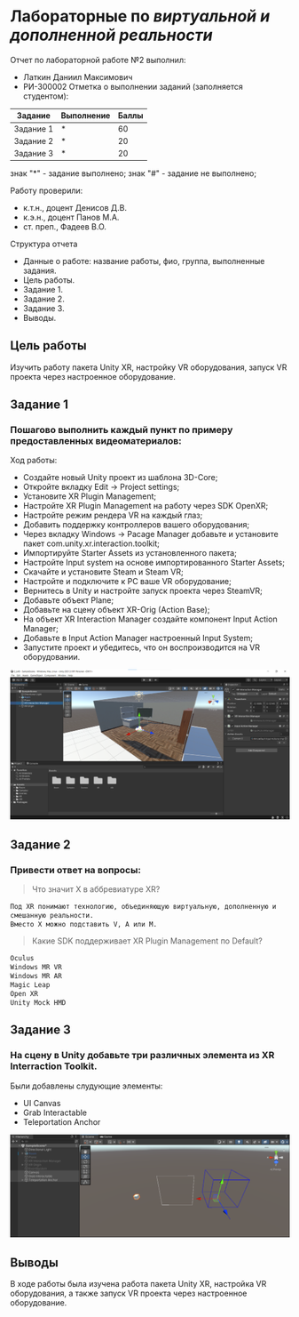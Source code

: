 # Лабораторные по _виртуальной и дополненной реальности_
Отчет по лабораторной работе №2 выполнил:
- Латкин Даниил Максимович
- РИ-300002
Отметка о выполнении заданий (заполняется студентом):

| Задание | Выполнение | Баллы |
| ------ | ------ | ------ |
| Задание 1 | * | 60 |
| Задание 2 | * | 20 |
| Задание 3 | * | 20 |

знак "*" - задание выполнено; знак "#" - задание не выполнено;

Работу проверили:
- к.т.н., доцент Денисов Д.В.
- к.э.н., доцент Панов М.А.
- ст. преп., Фадеев В.О.

Структура отчета

- Данные о работе: название работы, фио, группа, выполненные задания.
- Цель работы.
- Задание 1.
- Задание 2.
- Задание 3.
- Выводы.

## Цель работы
Изучить работу пакета Unity XR, настройку VR оборудования, запуск VR проекта через настроенное оборудование.

## Задание 1
### Пошагово выполнить каждый пункт по примеру предоставленных видеоматериалов:
Ход работы:
- Создайте новый Unity проект из шаблона 3D-Core;
- Откройте вкладку Edit -> Project settings;
- Установите XR Plugin Management;
- Настройте XR Plugin Management на работу через SDK OpenXR;
- Настройте режим рендера VR на каждый глаз;
- Добавить поддержку контроллеров вашего оборудования;
- Через вкладку Windows -> Pacage Manager добавьте и установите пакет
com.unity.xr.interaction.toolkit;
- Импортируйте Starter Assets из установленного пакета;
- Настройте Input system на основе импортированного Starter Assets;
- Скачайте и установите Steam и Steam VR;
- Настройте и подключите к PC ваше VR оборудование;
- Вернитесь в Unity и настройте запуск проекта через SteamVR;
- Добавьте объект Plane;
- Добавьте на сцену объект XR-Orig (Action Base);
- На объект XR Interaction Manager создайте компонент Input Action
Manager;
- Добавьте в Input Action Manager настроенный Input System;
- Запустите проект и убедитесь, что он воспроизводится на VR
оборудовании.

![VR scene](https://github.com/InSkipper/Unity-VR-Labs/blob/2_LAB/VR_Scene.png)

## Задание 2
### Привести ответ на вопросы:
> Что значит X в аббревиатуре XR?
    
    Под XR понимают технологию, объединяющую виртуальную, дополненную и смешанную реальности. 
    Вместо Х можно подставить V, A или M. 
> Какие SDK поддерживает XR Plugin Management по Default?

    Oculus
    Windows MR VR
    Windows MR AR
    Magic Leap
    Open XR
    Unity Mock HMD

## Задание 3
### На сцену в Unity добавьте три различных элемента из XR Interraction Toolkit.

Были добавлены слудующие элементы:
- UI Canvas
- Grab Interactable
- Teleportation Anchor

![Elements from XR Interraction Toolkit](https://github.com/InSkipper/Unity-VR-Labs/blob/2_LAB/ElementsFromXR.png)

## Выводы

В ходе работы была изучена работа пакета Unity XR, настройка VR оборудования, а также запуск VR проекта через настроенное оборудование.
